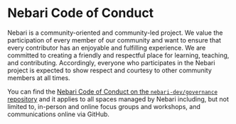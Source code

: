 # Nebari Code of Conduct

Nebari is a community-oriented and community-led project.
We value the participation of every member of our community and want to ensure that every contributor has an enjoyable and fulfilling experience.
We are committed to creating a friendly and respectful place for learning, teaching, and contributing.
Accordingly, everyone who participates in the Nebari project is expected to show respect and courtesy to other community members at all times.

You can find the [Nebari Code of Conduct on the `nebari-dev/governance` repository](https://github.com/nebari-dev/governance/blob/main/CODE_OF_CONDUCT.md) and it applies to all spaces managed by Nebari including, but not limited to, in-person and online focus groups and workshops, and communications online via GitHub.
